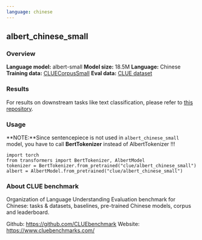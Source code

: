 ```yaml
---
language: chinese
---
```


## albert_chinese_small

### Overview

**Language model:** albert-small
**Model size:** 18.5M
**Language:** Chinese
**Training data:** [CLUECorpusSmall](https://github.com/CLUEbenchmark/CLUECorpus2020)
**Eval data:** [CLUE dataset](https://github.com/CLUEbenchmark/CLUE)

### Results

For results on downstream tasks like text classification, please refer to [this repository](https://github.com/CLUEbenchmark/CLUE).

### Usage

**NOTE:**Since sentencepiece is not used in `albert_chinese_small` model, you have to call **BertTokenizer** instead of AlbertTokenizer !!!

```
import torch
from transformers import BertTokenizer, AlbertModel
tokenizer = BertTokenizer.from_pretrained("clue/albert_chinese_small")
albert = AlbertModel.from_pretrained("clue/albert_chinese_small")
```

### About CLUE benchmark

Organization of Language Understanding Evaluation benchmark for Chinese: tasks & datasets, baselines, pre-trained Chinese models, corpus and leaderboard.

Github: https://github.com/CLUEbenchmark
Website: https://www.cluebenchmarks.com/
